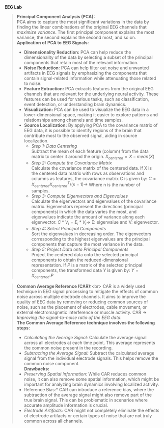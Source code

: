 **EEG Lab**


> **Principal Component Analysis (PCA):**<Br/>
>PCA aims to capture the most significant variations in the data by finding the linear combinations of the original EEG channels that *maximize variance*. The first principal component explains the most variance, the second explains the second most, and so on.<br/>
>**Application of PCA to EEG Signals:**<br/>
> - **Dimensionality Reduction:** PCA can help reduce the dimensionality of the data by selecting a subset of the principal components that retain most of the relevant information.
> - **Noise Reduction:** PCA can help filter out noise and unwanted artifacts in EEG signals by emphasizing the components that contain signal-related information while attenuating those related to noise.
> - **Feature Extraction:** PCA extracts features from the original EEG channels that are relevant for the underlying neural activity. These features can be used for various tasks, such as classification, event detection, or understanding brain dynamics.
> - **Visualization:** PCA can be used to visualize the EEG data in a lower-dimensional space, making it easier to explore patterns and relationships among channels and time samples.
> - **Source Localization:** By applying PCA to the covariance matrix of EEG data, it is possible to identify regions of the brain that contribute most to the observed signal, aiding in source localization.<br/>
>   - *Step 1: Data Centering*<br>Subtract the mean of each feature (column) from the data matrix to center it around the origin. $X_{centered}= X- mean(X)$<br>
>   - *Step 2: Compute the Covariance Matrix*<br>Calculate the covariance matrix of the centered data. If X is the centered data matrix with rows as observations and columns as features, the covariance matrix C is given by: $C=X_{centered}X_{centered}^{T}/(n-1)\rightarrow$ Where n is the number of samples.
>   - *Step 3: Compute Eigenvectors and Eigenvalues*<br>Calculate the eigenvectors and eigenvalues of the covariance matrix. Eigenvectors represent the directions (principal components) in which the data varies the most, and eigenvalues indicate the amount of variance along each eigenvector.
$C*V_{i}=E_{i}*V_{i}\rightarrow$  E: eigenvalue and V: eigenvector.<br/>
>   - *Step 4: Select Principal Components*<br/>Sort the eigenvalues in decreasing order. The eigenvectors corresponding to the highest eigenvalues are the principal components that capture the most variance in the data.<br/>
>   - *Step 5: Project Data onto Principal Components*<br/>Project the centered data onto the selected principal components to obtain the reduced-dimensional representation. If *P* is a matrix of the selected principal components, the transformed data *Y* is given by: $Y=X_{centered}.P$


>**Common Average Reference (CAR):**<br\>
>CAR is a widely used technique in EEG signal processing to mitigate the effects of common noise across multiple electrode channels. It aims to improve the quality of EEG data by removing or reducing common sources of noise, such as the placement of electrodes, cable movement, or external electromagnetic interference or muscle activity. CAR $\rightarrow$ *Improving the signal-to-noise ratio of the EEG data.*<br/>
>**The Common Average Reference technique involves the following steps:**<br/>
>  - *Calculating the Average Signal:* Calculate the average signal across all electrodes at each time point. This average represents the common noise present in the recording.
>  - *Subtracting the Average Signal:* Subtract the calculated average signal from the individual electrode signals. This helps remove the common noise component.<br/>
>**Drawbacks:**
>  - *Preserving Spatial Information:* While CAR reduces common noise, it can also remove some spatial information, which might be important for analyzing brain dynamics involving localized activity.
>  - Reference Bias:* CAR can introduce a reference bias, where the subtraction of the average signal might also remove part of the true brain signal. This can be problematic in scenarios where accurate amplitude information is crucial.
>  - *Electrode Artifacts:* CAR might not completely eliminate the effects of electrode artifacts or certain types of noise that are not truly common across all channels.